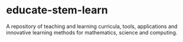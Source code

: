 # educate-stem-learn
A repository of teaching and learning curricula, tools, applications and innovative learning methods for mathematics, science and computing.
